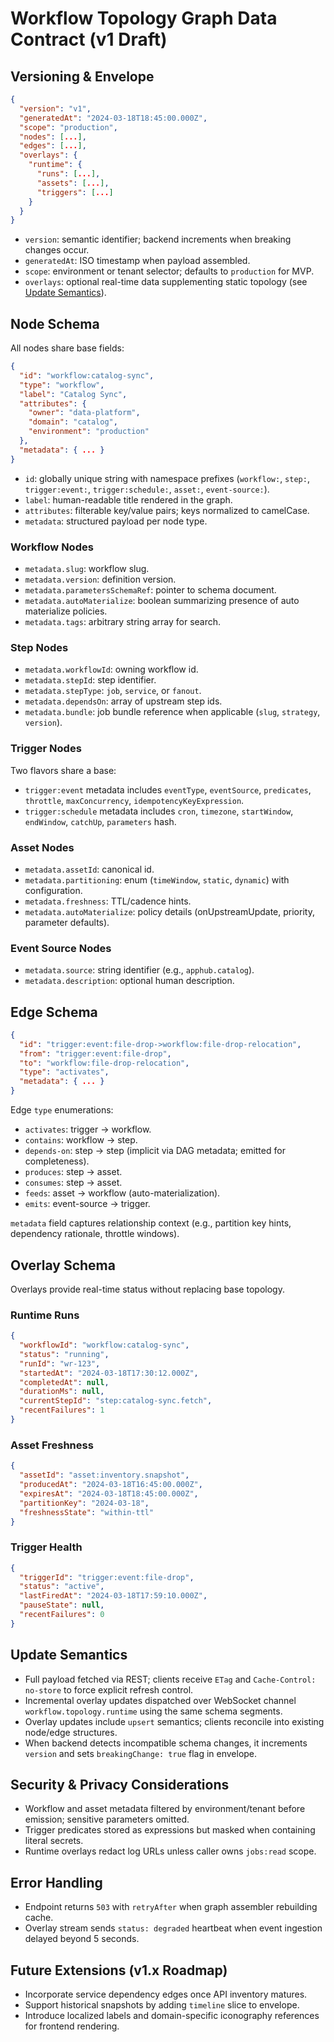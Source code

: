 # Workflow Topology Graph Data Contract (v1 Draft)

## Versioning & Envelope
```json
{
  "version": "v1",
  "generatedAt": "2024-03-18T18:45:00.000Z",
  "scope": "production",
  "nodes": [...],
  "edges": [...],
  "overlays": {
    "runtime": {
      "runs": [...],
      "assets": [...],
      "triggers": [...]
    }
  }
}
```
- `version`: semantic identifier; backend increments when breaking changes occur.
- `generatedAt`: ISO timestamp when payload assembled.
- `scope`: environment or tenant selector; defaults to `production` for MVP.
- `overlays`: optional real-time data supplementing static topology (see [Update Semantics](#update-semantics)).

## Node Schema
All nodes share base fields:
```json
{
  "id": "workflow:catalog-sync",
  "type": "workflow",
  "label": "Catalog Sync",
  "attributes": {
    "owner": "data-platform",
    "domain": "catalog",
    "environment": "production"
  },
  "metadata": { ... }
}
```
- `id`: globally unique string with namespace prefixes (`workflow:`, `step:`, `trigger:event:`, `trigger:schedule:`, `asset:`, `event-source:`).
- `label`: human-readable title rendered in the graph.
- `attributes`: filterable key/value pairs; keys normalized to camelCase.
- `metadata`: structured payload per node type.

### Workflow Nodes
- `metadata.slug`: workflow slug.
- `metadata.version`: definition version.
- `metadata.parametersSchemaRef`: pointer to schema document.
- `metadata.autoMaterialize`: boolean summarizing presence of auto materialize policies.
- `metadata.tags`: arbitrary string array for search.

### Step Nodes
- `metadata.workflowId`: owning workflow id.
- `metadata.stepId`: step identifier.
- `metadata.stepType`: `job`, `service`, or `fanout`.
- `metadata.dependsOn`: array of upstream step ids.
- `metadata.bundle`: job bundle reference when applicable (`slug`, `strategy`, `version`).

### Trigger Nodes
Two flavors share a base:
- `trigger:event` metadata includes `eventType`, `eventSource`, `predicates`, `throttle`, `maxConcurrency`, `idempotencyKeyExpression`.
- `trigger:schedule` metadata includes `cron`, `timezone`, `startWindow`, `endWindow`, `catchUp`, `parameters` hash.

### Asset Nodes
- `metadata.assetId`: canonical id.
- `metadata.partitioning`: enum (`timeWindow`, `static`, `dynamic`) with configuration.
- `metadata.freshness`: TTL/cadence hints.
- `metadata.autoMaterialize`: policy details (onUpstreamUpdate, priority, parameter defaults).

### Event Source Nodes
- `metadata.source`: string identifier (e.g., `apphub.catalog`).
- `metadata.description`: optional human description.

## Edge Schema
```json
{
  "id": "trigger:event:file-drop->workflow:file-drop-relocation",
  "from": "trigger:event:file-drop",
  "to": "workflow:file-drop-relocation",
  "type": "activates",
  "metadata": { ... }
}
```
Edge `type` enumerations:
- `activates`: trigger → workflow.
- `contains`: workflow → step.
- `depends-on`: step → step (implicit via DAG metadata; emitted for completeness).
- `produces`: step → asset.
- `consumes`: step → asset.
- `feeds`: asset → workflow (auto-materialization).
- `emits`: event-source → trigger.

`metadata` field captures relationship context (e.g., partition key hints, dependency rationale, throttle windows).

## Overlay Schema
Overlays provide real-time status without replacing base topology.

### Runtime Runs
```json
{
  "workflowId": "workflow:catalog-sync",
  "status": "running",
  "runId": "wr-123",
  "startedAt": "2024-03-18T17:30:12.000Z",
  "completedAt": null,
  "durationMs": null,
  "currentStepId": "step:catalog-sync.fetch",
  "recentFailures": 1
}
```

### Asset Freshness
```json
{
  "assetId": "asset:inventory.snapshot",
  "producedAt": "2024-03-18T16:45:00.000Z",
  "expiresAt": "2024-03-18T18:45:00.000Z",
  "partitionKey": "2024-03-18",
  "freshnessState": "within-ttl"
}
```

### Trigger Health
```json
{
  "triggerId": "trigger:event:file-drop",
  "status": "active",
  "lastFiredAt": "2024-03-18T17:59:10.000Z",
  "pauseState": null,
  "recentFailures": 0
}
```

## Update Semantics
- Full payload fetched via REST; clients receive `ETag` and `Cache-Control: no-store` to force explicit refresh control.
- Incremental overlay updates dispatched over WebSocket channel `workflow.topology.runtime` using the same schema segments.
- Overlay updates include `upsert` semantics; clients reconcile into existing node/edge structures.
- When backend detects incompatible schema changes, it increments `version` and sets `breakingChange: true` flag in envelope.

## Security & Privacy Considerations
- Workflow and asset metadata filtered by environment/tenant before emission; sensitive parameters omitted.
- Trigger predicates stored as expressions but masked when containing literal secrets.
- Runtime overlays redact log URLs unless caller owns `jobs:read` scope.

## Error Handling
- Endpoint returns `503` with `retryAfter` when graph assembler rebuilding cache.
- Overlay stream sends `status: degraded` heartbeat when event ingestion delayed beyond 5 seconds.

## Future Extensions (v1.x Roadmap)
- Incorporate service dependency edges once API inventory matures.
- Support historical snapshots by adding `timeline` slice to envelope.
- Introduce localized labels and domain-specific iconography references for frontend rendering.
